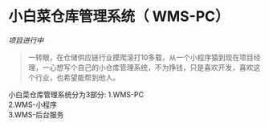 # 小白菜仓库管理系统（ WMS-PC）

 *项目进行中*   

>一转眼，在仓储供应链行业摸爬滚打10多载，从一个小程序猿到现在项目经理，一心想写个自己的小仓库管理系统，不为挣钱，只是喜欢开发，喜欢这个行业，也希望能帮到他人。

小白菜仓库管理系统分为3部分:
1.WMS-PC   
2.WMS-小程序   
3.WMS-后台服务   

